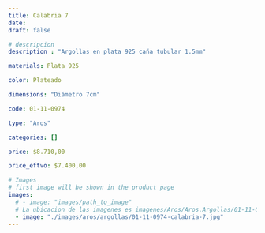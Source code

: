 ```yaml
---
title: Calabria 7
date: 
draft: false

# descripcion
description : "Argollas en plata 925 caña tubular 1.5mm"

materials: Plata 925

color: Plateado

dimensions: "Diámetro 7cm"

code: 01-11-0974

type: "Aros"

categories: []

price: $8.710,00

price_eftvo: $7.400,00

# Images
# first image will be shown in the product page
images:
  # - image: "images/path_to_image"
  # La ubicacion de las imagenes es imagenes/Aros/Aros.Argollas/01-11-0974-calabria-7
  - image: "./images/aros/argollas/01-11-0974-calabria-7.jpg"
---
```

